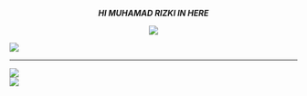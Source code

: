 <p align="center"><i> <b> HI MUHAMAD RIZKI IN HERE </b>
</p>
<p align="center">
<img src="https://media.tenor.com/hhT_CuCzYwkAAAAC/zero-two.gif">
</p>


![](https://github-readme-streak-stats.herokuapp.com/?user=RIZKI_378&theme=nord&hide_border=false)<br/>


---


[![](https://img.shields.io/badge/Whatsapp-white?logo=Whatsapp&logoColor=Brightgreen&labelColor=white)](https://wa.me/6283833151735?text=Asalamualaikum+bang)<br>
[![](https://img.shields.io/badge/Instagram-pink?logo=Instagram&logoColor=pink&labelColor=white)](https://instagram.com/king_robot_of?igshid=NGExMmI2YTkyZg==)
<!-- Proudly created with GPRM ( https://gprm.itsvg.in ) -->
